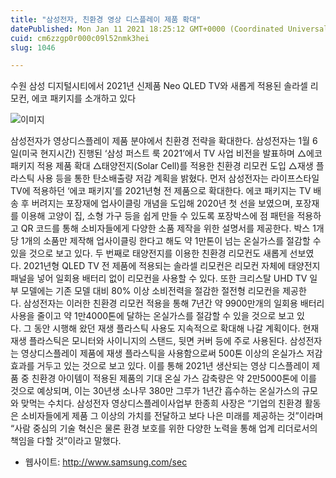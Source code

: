```yaml
---
title: "삼성전자, 친환경 영상 디스플레이 제품 확대"
datePublished: Mon Jan 11 2021 18:25:12 GMT+0000 (Coordinated Universal Time)
cuid: cm6zzgp0r000c09l52nmk3hei
slug: 1046

---
```



수원 삼성 디지털시티에서 2021년 신제품 Neo QLED TV와 새롭게 적용된 솔라셀 리모컨, 에코 패키지를 소개하고 있다

![이미지](https://cdn.hashnode.com/res/hashnode/image/upload/v1739248184069/3ebd3423-a39a-41e2-83e2-b5e7ec2e24ea.jpeg)

삼성전자가 영상디스플레이 제품 분야에서 친환경 전략을 확대한다. 삼성전자는 1월 6일(미국 현지시간) 진행된 ‘삼성 퍼스트 룩 2021’에서 TV 사업 비전을 발표하며 △에코 패키지 적용 제품 확대 △태양전지(Solar Cell)를 적용한 친환경 리모컨 도입 △재생 플라스틱 사용 등을 통한 탄소배출량 저감 계획을 밝혔다. 먼저 삼성전자는 라이프스타일 TV에 적용하던 ‘에코 패키지’를 2021년형 전 제품으로 확대한다. 에코 패키지는 TV 배송 후 버려지는 포장재에 업사이클링 개념을 도입해 2020년 첫 선을 보였으며, 포장재를 이용해 고양이 집, 소형 가구 등을 쉽게 만들 수 있도록 포장박스에 점 패턴을 적용하고 QR 코드를 통해 소비자들에게 다양한 소품 제작을 위한 설명서를 제공한다. 박스 1개 당 1개의 소품만 제작해 업사이클링 한다고 해도 약 1만톤이 넘는 온실가스를 절감할 수 있을 것으로 보고 있다. 두 번째로 태양전지를 이용한 친환경 리모컨도 새롭게 선보였다. 2021년형 QLED TV 전 제품에 적용되는 솔라셀 리모컨은 리모컨 자체에 태양전지 패널을 넣어 일회용 배터리 없이 리모컨을 사용할 수 있다. 또한 크리스탈 UHD TV 일부 모델에는 기존 모델 대비 80% 이상 소비전력을 절감한 절전형 리모컨을 제공한다. 삼성전자는 이러한 친환경 리모컨 적용을 통해 7년간 약 9900만개의 일회용 배터리 사용을 줄이고 약 1만4000톤에 달하는 온실가스를 절감할 수 있을 것으로 보고 있다. 그 동안 시행해 왔던 재생 플라스틱 사용도 지속적으로 확대해 나갈 계획이다. 현재 재생 플라스틱은 모니터와 사이니지의 스탠드, 뒷면 커버 등에 주로 사용된다. 삼성전자는 영상디스플레이 제품에 재생 플라스틱을 사용함으로써 500톤 이상의 온실가스 저감 효과를 거두고 있는 것으로 보고 있다. 이를 통해 2021년 생산되는 영상 디스플레이 제품 중 친환경 아이템이 적용된 제품의 기대 온실 가스 감축량은 약 2만5000톤에 이를 것으로 예상되며, 이는 30년생 소나무 380만 그루가 1년간 흡수하는 온실가스의 규모와 맞먹는 수치다. 삼성전자 영상디스플레이사업부 한종희 사장은 “기업의 친환경 활동은 소비자들에게 제품 그 이상의 가치를 전달하고 보다 나은 미래를 제공하는 것”이라며 “사람 중심의 기술 혁신은 물론 환경 보호를 위한 다양한 노력을 통해 업계 리더로서의 책임을 다할 것”이라고 말했다.

- 웹사이트: http://www.samsung.com/sec